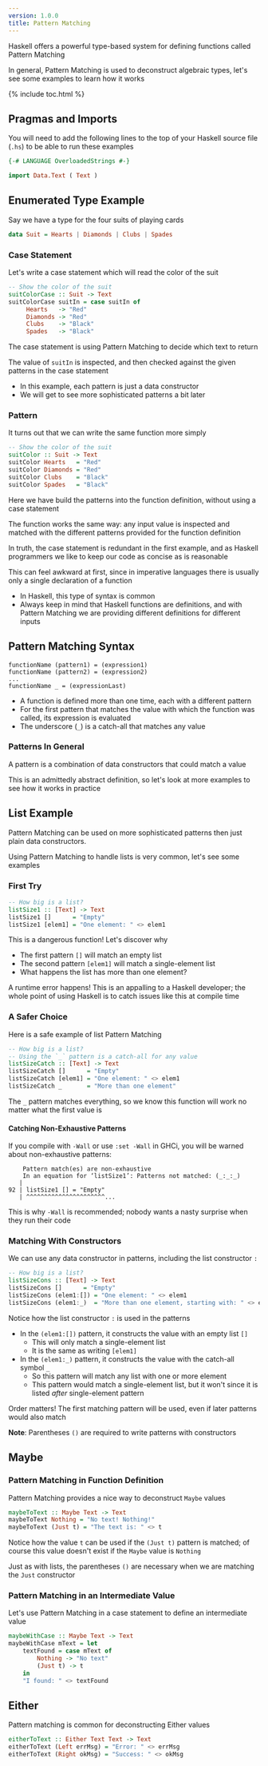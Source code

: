 ```yaml
---
version: 1.0.0
title: Pattern Matching
---
```


Haskell offers a powerful type-based system for defining functions called 
Pattern Matching

In general, Pattern Matching is used to deconstruct algebraic types, let's see
some examples to learn how it works

{% include toc.html %}

## Pragmas and Imports

You will need to add the following lines to the top of your Haskell source 
file (`.hs`) to be able to run these examples

```haskell
{-# LANGUAGE OverloadedStrings #-}

import Data.Text ( Text )
```

## Enumerated Type Example

Say we have a type for the four suits of playing cards

```haskell
data Suit = Hearts | Diamonds | Clubs | Spades
```

### Case Statement

Let's write a case statement which will read the color of the suit

```haskell
-- Show the color of the suit
suitColorCase :: Suit -> Text
suitColorCase suitIn = case suitIn of
     Hearts   -> "Red"
     Diamonds -> "Red"
     Clubs    -> "Black"
     Spades   -> "Black"
```

The case statement is using Pattern Matching to decide which text to return

The value of `suitIn` is inspected, and then checked against the given patterns
in the case statement
- In this example, each pattern is just a data constructor
- We will get to see more sophisticated patterns a bit later

### Pattern

It turns out that we can write the same function more simply

```haskell
-- Show the color of the suit
suitColor :: Suit -> Text
suitColor Hearts   = "Red"
suitColor Diamonds = "Red"
suitColor Clubs    = "Black"
suitColor Spades   = "Black"
```

Here we have build the patterns into the function definition, without using a
case statement

The function works the same way: any input value is inspected and matched
with the different patterns provided for the function definition

In truth, the case statement is redundant in the first example, and as
Haskell programmers we like to keep our code as concise as is reasonable

This can feel awkward at first, since in imperative languages there is usually
only a single declaration of a function
- In Haskell, this type of syntax is common
- Always keep in mind that Haskell functions are definitions, and with Pattern
  Matching we are providing different definitions for different inputs

## Pattern Matching Syntax

```
functionName (pattern1) = (expression1)
functionName (pattern2) = (expression2)
...
functionName _ = (expressionLast)
```

- A function is defined more than one time, each with a different pattern
- For the first pattern that matches the value with which the function was
  called, its expression is evaluated
- The underscore (`_`) is a catch-all that matches any value

### Patterns In General

A pattern is a combination of data constructors that could match a value

This is an admittedly abstract definition, so let's look at more examples to see
how it works in practice

## List Example

Pattern Matching can be used on more sophisticated patterns then just plain data
constructors.

Using Pattern Matching to handle lists is very common, let's see some examples

### First Try

```haskell
-- How big is a list?
listSize1 :: [Text] -> Text
listSize1 []      = "Empty"
listSize1 [elem1] = "One element: " <> elem1
```

This is a dangerous function! Let's discover why
- The first pattern `[]` will match an empty list
- The second pattern `[elem1]` will match a single-element list
- What happens the list has more than one element?

A runtime error happens! This is an appalling to a Haskell developer; the whole
point of using Haskell is to catch issues like this at compile time

### A Safer Choice

Here is a safe example of list Pattern Matching

```haskell
-- How big is a list?
-- Using the `_` pattern is a catch-all for any value
listSizeCatch :: [Text] -> Text
listSizeCatch []      = "Empty"
listSizeCatch [elem1] = "One element: " <> elem1
listSizeCatch _       = "More than one element"
```

The `_` pattern matches everything, so we know this function will work no matter
what the first value is

#### Catching Non-Exhaustive Patterns

If you compile with `-Wall` or use `:set -Wall` in GHCi, you will be warned 
about non-exhaustive patterns:

```console?lang=haskell&prompt=ghci>,ghci|
    Pattern match(es) are non-exhaustive
    In an equation for ‘listSize1’: Patterns not matched: (_:_:_)
   |
92 | listSize1 [] = "Empty"
   | ^^^^^^^^^^^^^^^^^^^^^^...
```

This is why `-Wall` is recommended; nobody wants a nasty surprise when they run
their code

### Matching With Constructors

We can use any data constructor in patterns, including the list constructor `:`

```haskell
-- How big is a list?
listSizeCons :: [Text] -> Text
listSizeCons []      = "Empty"
listSizeCons (elem1:[]) = "One element: " <> elem1
listSizeCons (elem1:_)  = "More than one element, starting with: " <> elem1
```

Notice how the list constructor `:` is used in the patterns
- In the `(elem1:[])` pattern, it constructs the value with an empty list `[]`
  - This will only match a single-element list
  - It is the same as writing `[elem1]`
- In the `(elem1:_)` pattern, it constructs the value with the catch-all
  symbol `_`
  - So this pattern will match any list with one or more element
  - This pattern would match a single-element list, but it won't since it is
    listed *after* single-element pattern

Order matters! The first matching pattern will be used, even if later patterns
would also match

__Note__: Parentheses `()` are required to write patterns with constructors

## Maybe

### Pattern Matching in Function Definition

Pattern Matching provides a nice way to deconstruct `Maybe` values

```haskell
maybeToText :: Maybe Text -> Text
maybeToText Nothing = "No text! Nothing!"
maybeToText (Just t) = "The text is: " <> t
```

Notice how the value `t` can be used if the `(Just t)` pattern is matched; of
course this value doesn't exist if the `Maybe` value is `Nothing`

Just as with lists, the parentheses `()` are necessary when we are matching the
`Just` constructor

### Pattern Matching in an Intermediate Value

Let's use Pattern Matching in a case statement to define an intermediate value

```haskell
maybeWithCase :: Maybe Text -> Text
maybeWithCase mText = let
    textFound = case mText of
        Nothing -> "No text"
        (Just t) -> t
    in
    "I found: " <> textFound
```

## Either

Pattern matching is common for deconstructing Either values

```haskell
eitherToText :: Either Text Text -> Text
eitherToText (Left errMsg) = "Error: " <> errMsg
eitherToText (Right okMsg) = "Success: " <> okMsg
```




